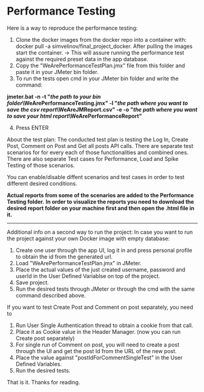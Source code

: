 # Performance Testing


Here is а way to reproduce the performance testing:

1. Clone the docker images from the docker repo into a container with: docker pull -a simvelinov/final_project_docker. After pulling the images start the container. -> This will assure running the performance test against the required preset data in the app database.
2. Copy the "WeArePerformanceTestPlan.jmx" file from this folder and paste it in your JMeter bin folder. 
3. To run the tests open cmd in your JMeter bin folder and write the command:
 
 **jmeter.bat -n -t "*the path to your bin folder*\WeArePerformanceTesting.jmx" -l "*the path where you want to save the csv report*\WeAreJMReport.csv" -e -o "*the path where you want to save your html report*\WeArePerformanceReport"**  

4. Press ENTER

About the test plan: 
The conducted test plan is testing the Log In, Create Post, Comment on Post and Get all posts API calls. 
There are separate test scenarios for for every each of those functionalities and combined ones. 
There are also separate Test cases for Performance, Load and Spike Testing of those scenarios.

You can enable/disable diffent scenarios and test cases in order to test different desired conditions. 

**Actual reports from some of the scenarios are added to the Performance Testing folder.** 
**In order to visualize the reports you need to download the desired report folder on your machine first and then open the .html file in it.**     

---------------------------------------------------------------------------------------------------------------------------------------------------



Additional info on a second way to run the project:
In case you want to run the project against your own Docker image with empty database:
1. Create one user through the app UI, log it in and press personal profile to obtain the id from the generated url. 
2. Load "WeArePerformanceTestPlan.jmx" in JMeter.
3. Place the actual values of the just created username, password and userId in the User Defined Variablse on top of the project.
4. Save project. 
5. Run the desired tests through JMeter or through the cmd with the same command described above.  

If you want to test Create Post and Comment on post separately, you need to 
1. Run User Single Authentication thread to obtain a cookie from that call. 
2. Place it as Cookie value in the Header Manager. (now you can run Create post separately)
3. For single run of Comment on post, you will need to create a post through the UI and get the post Id from the URL of the new post.
4. Place the value against "postIdForCommentSingleTest" in the User Defined Variables. 
5. Run the desired tests. 

   

That is it. Thanks for reading. 
